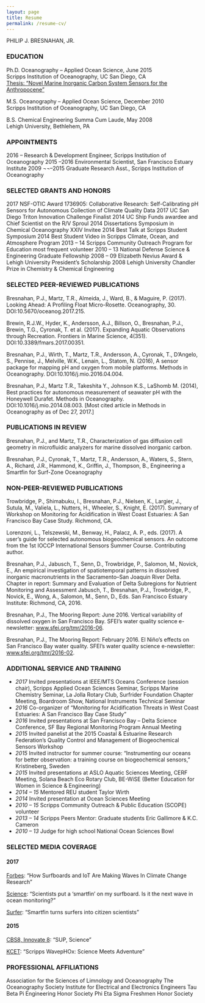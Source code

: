```yaml
---
layout: page
title: Resume
permalink: /resume-cv/
---
```


PHILIP J. BRESNAHAN, JR.

### EDUCATION
Ph.D. Oceanography – Applied Ocean Science, June 2015  
Scripps Institution of Oceanography, UC San Diego, CA  
[Thesis: “Novel Marine Inorganic Carbon System Sensors for the Anthropocene”](https://escholarship.org/uc/item/9q30f3qr)  

M.S. Oceanography – Applied Ocean Science, December 2010  
Scripps Institution of Oceanography, UC San Diego, CA

B.S. Chemical Engineering Summa Cum Laude, May 2008  
Lehigh University, Bethlehem, PA

### APPOINTMENTS
2016 – 	Research & Development Engineer, Scripps Institution of Oceanography
2015 –2016 	Environmental Scientist, San Francisco Estuary Institute
2009 ¬¬–2015 	Graduate Research Asst., Scripps Institution of Oceanography

### SELECTED GRANTS AND HONORS
2017	NSF-OTIC Award 1736905: Collaborative Research: Self-Calibrating pH Sensors for Autonomous Collection of Climate Quality Data
2017		UC San Diego Triton Innovation Challenge Finalist
2014 		UC Ship Funds awardee and Chief Scientist on the R/V Sproul
2014 		Dissertations Symposium in Chemical Oceanography XXIV Invitee
2014 		Best Talk at Scripps Student Symposium
2014 		Best Student Video in Scripps Climate, Ocean, and Atmosphere Program
2013 – 14	Scripps Community Outreach Program for Education most frequent volunteer
2010 – 13 	National Defense Science & Engineering Graduate Fellowship
2008 – 09 	Elizabeth Nevius Award & Lehigh University President’s Scholarship
2008		Lehigh University Chandler Prize in Chemistry & Chemical Engineering

### SELECTED PEER-REVIEWED PUBLICATIONS
Bresnahan, P.J., Martz, T.R., Almeida, J., Ward, B., & Maguire, P. (2017). Looking Ahead: A Profiling Float Micro-Rosette. Oceanography, 30. DOI:10.5670/oceanog.2017.215.

Brewin, R.J.W., Hyder, K., Andersson, A.J., Billson, O., Bresnahan, P.J., Brewin, T.G., Cyronak, T. et al. (2017). Expanding Aquatic Observations through Recreation. Frontiers in Marine Science, 4(351). DOI:10.3389/fmars.2017.00351.

Bresnahan, P.J., Wirth, T., Martz, T.R., Andersson, A., Cyronak, T., D’Angelo, S., Pennise, J., Melville, W.K., Lenain, L., Statom, N. (2016), A sensor package for mapping pH and oxygen from mobile platforms. Methods in Oceanography. DOI:10.1016/j.mio.2016.04.004.

Bresnahan, P.J., Martz T.R., Takeshita Y., Johnson K.S., LaShomb M. (2014), Best practices for autonomous measurement of seawater pH with the Honeywell Durafet. Methods in Oceanography. DOI:10.1016/j.mio.2014.08.003.
[Most cited article in Methods in Oceanography as of Dec 27, 2017.]

### PUBLICATIONS IN REVIEW
Bresnahan, P.J., and Martz, T.R., Characterization of gas diffusion cell geometry in microfluidic analyzers for marine dissolved inorganic carbon.

Bresnahan, P.J., Cyronak, T., Martz, T.R., Andersson, A., Waters, S., Stern, A., Richard, J.R., Hammond, K., Griffin, J., Thompson, B., Engineering a Smartfin for Surf-Zone Oceanography

### NON-PEER-REVIEWED PUBLICATIONS
Trowbridge, P., Shimabuku, I., Bresnahan, P.J., Nielsen, K., Largier, J., Sutula, M., Valiela, L., Nutters, H., Wheeler, S., Knight, E. (2017). Summary of Workshop on Monitoring for Acidification in West Coast Estuaries: A San Francisco Bay Case Study. Richmond, CA.

Lorenzoni, L., Telszewski, M., Benway, H., Palacz, A. P., eds. (2017). A user’s guide for selected autonomous biogeochemical sensors. An outcome from the 1st IOCCP International Sensors Summer Course. Contributing author.

Bresnahan, P.J., Jabusch, T., Senn, D., Trowbridge, P., Salomon, M., Novick, E., An empirical investigation of spatiotemporal patterns in dissolved inorganic macronutrients in the Sacramento–San Joaquin River Delta. Chapter in report: Summary and Evaluation of Delta Subregions for Nutrient Monitoring and Assessment Jabusch, T., Bresnahan, P.J., Trowbridge, P., Novick, E., Wong, A., Salomon, M., Senn, D., Eds. San Francisco Estuary Institute: Richmond, CA, 2016.

Bresnahan, P.J., The Mooring Report: June 2016. Vertical variability of dissolved oxygen in San Francisco Bay. SFEI’s water quality science e-newsletter: www.sfei.org/tmr/2016-06.

Bresnahan, P.J., The Mooring Report: February 2016. El Niño’s effects on San Francisco Bay water quality. SFEI’s water quality science e-newsletter: www.sfei.org/tmr/2016-02.

### ADDITIONAL SERVICE AND TRAINING
- _2017_	Invited presentations at IEEE/MTS Oceans Conference (session chair), Scripps Applied Ocean Sciences Seminar, Scripps Marine Chemistry Seminar, La Jolla Rotary Club, Surfrider Foundation Chapter Meeting, Boardroom Show, National Instruments Technical Seminar
- _2016_	Co-organizer of “Monitoring for Acidification Threats in West Coast Estuaries: A San Francisco Bay Case Study”
- _2016_	Invited presentations at San Francisco Bay – Delta Science Conference, SF Bay Regional Monitoring Program Annual Meeting
- _2015_	Invited panelist at the 2015 Coastal & Estuarine Research Federation’s Quality Control and Management of Biogeochemical Sensors Workshop
- _2015_ 	Invited instructor for summer course: “Instrumenting our oceans for better observation: a training course on biogeochemical sensors,” Kristineberg, Sweden
- _2015_ 	Invited presentations at ASLO Aquatic Sciences Meeting, CERF Meeting, Solana Beach Eco Rotary Club, BE-WiSE (Better Education for Women in Science & Engineering)
- _2014 – 15_	Mentored REU student Taylor Wirth
- _2014_		Invited presentation at Ocean Sciences Meeting
- _2010 – 15_ 	Scripps Community Outreach & Public Education (SCOPE) volunteer
- _2013 – 14_ 	Scripps Peers Mentor: Graduate students Eric Gallimore & K.C. Cameron
- _2010 – 13_ 	Judge for high school National Ocean Sciences Bowl

### SELECTED MEDIA COVERAGE
#### 2017

[Forbes](https://www.forbes.com/sites/delltechnologies/2017/11/22/how-surfboards-and-iot-are-making-waves-in-climate-change-research): “How Surfboards and IoT Are Making Waves In Climate Change Research”

[Science](http://scim.ag/smartfins): “Scientists put a ‘smartfin’ on my surfboard. Is it the next wave in ocean monitoring?”

[Surfer](https://www.surfer.com/features/smartfin-turns-surfers-into-citizen-scientists/): “Smartfin turns surfers into citizen scientists”

#### 2015

[CBS8, Innovate 8](http://www.cbs8.com/category/155799/video-landing-page?autoStart=true&topVideoCatNo=default&clipId=11751920): “SUP, Science”

[KCET](https://www.kcet.org/shows/california-coastal-trail/scripps-wavephox-science-meets-adventure): “Scripps WavepHOx: Science Meets Adventure”

### PROFESSIONAL AFFILIATIONS
Association for the Sciences of Limnology and Oceanography
The Oceanography Society
Institute for Electrical and Electronics Engineers
Tau Beta Pi Engineering Honor Society
Phi Eta Sigma Freshmen Honor Society
